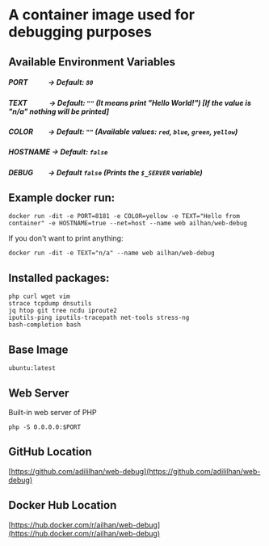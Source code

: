 # A container image used for debugging purposes

## Available Environment Variables

##### ***PORT***&nbsp;&nbsp;&nbsp;&nbsp;&nbsp;&nbsp;&nbsp;&nbsp;&nbsp;&nbsp;&nbsp;&nbsp;-> Default: `80`
##### ***TEXT***&nbsp;&nbsp;&nbsp;&nbsp;&nbsp;&nbsp;&nbsp;&nbsp;&nbsp;&nbsp;&nbsp;&nbsp;&nbsp;-> Default: `""` (It means print "Hello World!") [If the value is **"n/a"** nothing will be printed]
##### ***COLOR***&nbsp;&nbsp;&nbsp;&nbsp;&nbsp;&nbsp;&nbsp;&nbsp;&nbsp;-> Default: `""` (Available values: `red`, `blue`, `green`, `yellow`)
##### ***HOSTNAME***&nbsp;-> Default: `false`
##### ***DEBUG***&nbsp;&nbsp;&nbsp;&nbsp;&nbsp;&nbsp;&nbsp;&nbsp;&nbsp;-> Default `false` (Prints the `$_SERVER` variable)

## Example docker run:

`docker run -dit -e PORT=8181 -e COLOR=yellow -e TEXT="Hello from container" -e HOSTNAME=true --net=host --name web ailhan/web-debug`

If you don't want to print anything:

`docker run -dit -e TEXT="n/a" --name web ailhan/web-debug`


## Installed packages:

```
php curl wget vim
strace tcpdump dnsutils
jq htop git tree ncdu iproute2
iputils-ping iputils-tracepath net-tools stress-ng
bash-completion bash
```

## Base Image

`ubuntu:latest`

## Web Server

Built-in web server of PHP

`php -S 0.0.0.0:$PORT`

## GitHub Location

[https://github.com/adililhan/web-debug](https://github.com/adililhan/web-debug)

## Docker Hub Location
[https://hub.docker.com/r/ailhan/web-debug](https://hub.docker.com/r/ailhan/web-debug)

